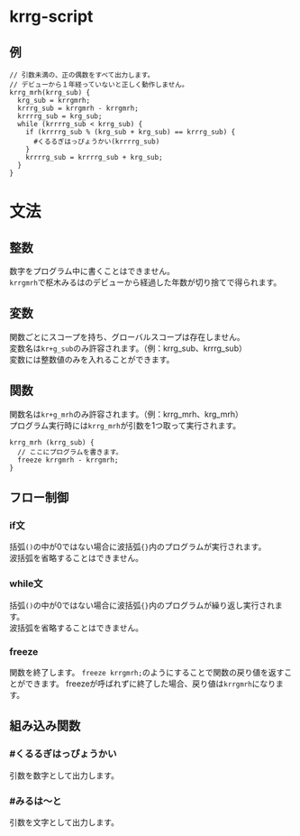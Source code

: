 # krrg-script
## 例
```
// 引数未満の、正の偶数をすべて出力します。
// デビューから１年経っていないと正しく動作しません。
krrg_mrh(krrg_sub) {
  krg_sub = krrgmrh;
  krrrg_sub = krrgmrh - krrgmrh;
  krrrrg_sub = krg_sub;
  while (krrrrg_sub < krrg_sub) {
    if (krrrrg_sub % (krg_sub + krg_sub) == krrrg_sub) {
      #くるるぎはっぴょうかい(krrrrg_sub)
    }
    krrrrg_sub = krrrrg_sub + krg_sub;
  }
}
```

# 文法
## 整数
数字をプログラム中に書くことはできません。  
`krrgmrh`で枢木みるはのデビューから経過した年数が切り捨てで得られます。

## 変数
関数ごとにスコープを持ち、グローバルスコープは存在しません。  
変数名は`kr+g_sub`のみ許容されます。（例：krrg_sub、krrrg_sub）  
変数には整数値のみを入れることができます。

## 関数
関数名は`kr+g_mrh`のみ許容されます。（例：krrg_mrh、krg_mrh）  
プログラム実行時には`krrg_mrh`が引数を1つ取って実行されます。  
```
krrg_mrh (krrg_sub) {
  // ここにプログラムを書きます。
  freeze krrgmrh - krrgmrh;
}
```

## フロー制御
### if文
括弧`()`の中が0ではない場合に波括弧`{}`内のプログラムが実行されます。  
波括弧を省略することはできません。

### while文
括弧`()`の中が0ではない場合に波括弧`{}`内のプログラムが繰り返し実行されます。  
波括弧を省略することはできません。

### freeze
関数を終了します。
`freeze krrgmrh;`のようにすることで関数の戻り値を返すことができます。
freezeが呼ばれずに終了した場合、戻り値は`krrgmrh`になります。

## 組み込み関数
### #くるるぎはっぴょうかい
引数を数字として出力します。

### #みるは〜と
引数を文字として出力します。


